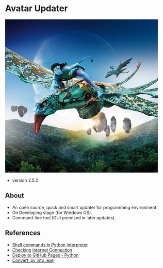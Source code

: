 # Avatar Updater
![](Preview/avtaar.jpg)
* version 2.5.2
## About
* An open source, quick and smart updater for programming environment.
* On Developing stage (for Windows OS).
* Command-line tool (GUI promised in later updates).
<!-- ## Idea
* >>>. -->
## References
* [Shell commands in Python Interpreter](https://janakiev.com/blog/python-shell-commands/)
* [Checking Internet Connection](https://www.programiz.com/python-programming/exception-handling)
* [Deploy to GitHub Pages - Python](https://github.com/marketplace/actions/deploy-to-github-pages-python)
* [Convert .py into .exe](https://www.youtube.com/watch?v=UZX5kH72Yx4)
